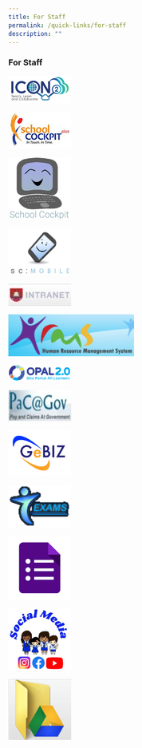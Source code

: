 ```yaml
---
title: For Staff
permalink: /quick-links/for-staff
description: ""
---
```

### For Staff

<p><a href="https://icon.moe.edu.sg/"> 
<img style="width:25%" src="/images/link24.png">  
</a></p>

<p><a href="https://schoolcockpit.moe.gov.sg/"> 
<img style="width:25%" src="/images/link25.png">  
</a></p>

<p><a href="https://schoolcockpit.moe.edu.sg/"> 
<img style="width:25%" src="/images/link26.png">  
</a></p>

<p><a href="https://scmobile.moe.edu.sg/login"> 
<img style="width:25%" src="/images/link27.png">  
</a></p>

<p><a href="http://intranet.moe.gov.sg/Pages/Home.aspx"> 
<img style="width:25%" src="/images/link28.png">  
</a></p>

<p><a href="https://hrms.moe.gov.sg/"> 
<img style="width:50%" src="/images/link29.png">  
</a></p>

<p><a href="https://idm.opal2.moe.edu.sg/account/login?returnUrl=%2F"> 
<img style="width:25%" src="/images/link30.png">  
</a></p>

<p><a href="https://pacgov.agd.gov.sg/ipac/portal/jsp/login/index1.jsp"> 
<img style="width:25%" src="/images/link31.png">  
</a></p>

<p><a href="http://intranet.gebiz.gov.sg/"> 
<img style="width:25%" src="/images/link32.png">  
</a></p>

<p><a href="https://iexams.moe.gov.sg/xe/login.do"> 
<img style="width:25%" src="/images/link33.png">  
</a></p>

<p><a href="https://go.gov.sg/sbpsict"> 
<img style="width:25%" src="/images/link34.png">  
</a></p>

<p><a href="http://go.gov.sg/sbpssocmed"> 
<img style="width:25%" src="/images/link35.png">  
</a></p>

<p><a href="https://drive.google.com/drive/folders/1mI_8n7lDaFpjdKmaED60ZofKF4jhHlZ9"> 
<img style="width:25%" src="/images/link36.png">  
</a></p>